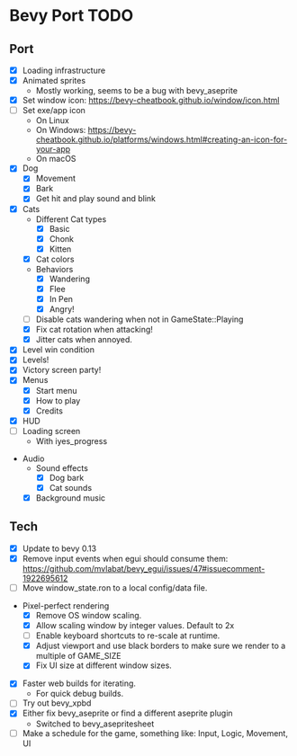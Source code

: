 # Bevy Port TODO
## Port
* [x] Loading infrastructure
* [x] Animated sprites
  * Mostly working, seems to be a bug with bevy_aseprite
* [x] Set window icon: https://bevy-cheatbook.github.io/window/icon.html
* [ ] Set exe/app icon
  * On Linux
  * On Windows: https://bevy-cheatbook.github.io/platforms/windows.html#creating-an-icon-for-your-app
  * On macOS
* [x] Dog
  * [x] Movement
  * [x] Bark
  * [x] Get hit and play sound and blink
* [x] Cats
  * Different Cat types
    * [x] Basic
    * [x] Chonk
    * [x] Kitten
  * [x] Cat colors
  * Behaviors
    * [x] Wandering
    * [x] Flee
    * [x] In Pen
    * [x] Angry!
  * [ ] Disable cats wandering when not in GameState::Playing
  * [x] Fix cat rotation when attacking!
  * [x] Jitter cats when annoyed.
* [x] Level win condition
* [x] Levels!
* [x] Victory screen party!
* [x] Menus
  * [x] Start menu
  * [x] How to play
  * [x] Credits
* [x] HUD
* [ ] Loading screen
  * With iyes_progress
* Audio
  * Sound effects
    * [x] Dog bark
    * [x] Cat sounds
  * [x] Background music

## Tech
* [x] Update to bevy 0.13
* [x] Remove input events when egui should consume them:
https://github.com/mvlabat/bevy_egui/issues/47#issuecomment-1922695612
* [ ] Move window_state.ron to a local config/data file.
* Pixel-perfect rendering
  * [x] Remove OS window scaling.
  * [x] Allow scaling window by integer values. Default to 2x
  * [ ] Enable keyboard shortcuts to re-scale at runtime.
  * [x] Adjust viewport and use black borders to make sure we render to a multiple of GAME_SIZE
  * [x] Fix UI size at different window sizes.
* [x] Faster web builds for iterating.
  * For quick debug builds.
* [ ] Try out bevy_xpbd
* [x] Either fix bevy_aseprite or find a different aseprite plugin
  * Switched to bevy_asepritesheet
* [ ] Make a schedule for the game, something like: Input, Logic, Movement, UI

